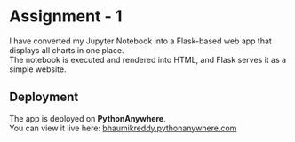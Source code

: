 # Assignment - 1

I have converted my Jupyter Notebook into a Flask-based web app that displays all charts in one place.  
The notebook is executed and rendered into HTML, and Flask serves it as a simple website.

## Deployment
The app is deployed on **PythonAnywhere**.  
You can view it live here: [bhaumikreddy.pythonanywhere.com](https://bhaumikreddy.pythonanywhere.com)

